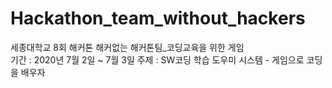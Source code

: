 # Hackathon_team_without_hackers
세종대학교 8회 해커톤 해커없는 해커톤팀_코딩교육을 위한 게임 \
기간 : 2020년 7월 2일 ~ 7월 3일
주제 : SW코딩 학습 도우미 시스템 - 게임으로 코딩을 배우자
